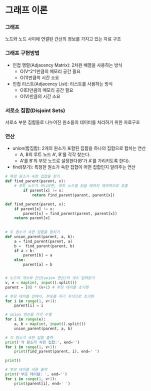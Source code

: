 # 그래프 이론

### 그래프 

노드와 노드 사이에 연결된 간선의 정보를 가지고 있는 자료 구조

### 그래프 구현방법

- 인접 행렬(Adjacency Matrix): 2차원 배열을 사용하는 방식
  - O(V^2^)만큼의 메모리 공간 필요
  - O(1)만큼의 시간 소요
- 인접 리스트(Adjacency List): 리스트를 사용하는 방식
  - O(E)만큼의 메모리 공간 필요
  - O(V)만큼의 시간 소요

### 서로소 집합(Disjoint Sets)

서로소 부분 집합들로 나누어진 원소들의 데이터를 처리하기 위한 자료구조

### 연산

- union(합집합): 2개의 원소가 포함된 집합을 하나의 집합으로 합치는 연산
  - A, B의 루트 노드 A', B'를 각각 찾는다.
  - A'를 B'의 부모 노드로 설정한다(B'가 A'를 가리키도록 한다).
- find(찾기): 특정한 원소가 속한 집합이 어떤 집합인지 알려주는 연산



```python
# 특정 원소가 속한 집합을 찾기
def find_parent(parent, x):
  	# 루트 노드가 아니라면, 루트 노드를 찾을 때까지 재귀적으로 호출
 		if parent[x] != x:
    		return find_parent(parent, parent[x])

def find_parent(parent, x):
  	if parent[x] != x:
      	parent[x] = find_parent(parent, parent[x])
    return parent[x]
      
      
# 두 원소가 속한 집합을 합치기
def union_parent(parent, a, b):
  	a = find_parent(parent, a)
    b =  find_parent(parent, b)
    if a < b:
      	parent[b] = a
    else:
      	parent[a] = b


# 노드의 개수와 간선(union 연산)의 개수 입력받기
v, e = map(int, input().split())
parent = [0] * (v+1) # 부모 테이블 초기화

# 부모 테이블 상에서, 부모를 자기 자식으로 초기화
for i in range(1, v+1):
    parent[i] = i

# union 연산을 각각 수행
for i in range(e):
  	a, b = map(int, input().split())
    union_parent(parent, a, b)

# 각 원소가 속한 집합 출력
print('각 원소가 속한 집합:', end='')
for i in range(1, v+1):
  	print(find_parent(parent, i), end=' ')

print()

# 부모 테이블 내용 출력
print('부모 테이블: ', end='')
for i in range(1, v+1):
  	print(parent[i], end=' ')
```

